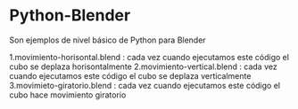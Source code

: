 # Python-Blender

Son ejemplos de nivel básico de Python para Blender


1.movimiento-horisontal.blend : cada vez cuando ejecutamos este código el cubo se deplaza horisontalmente
2.movimiento-vertical.blend :   cada vez cuando ejecutamos este código el cubo se deplaza verticalmente
3.movimieto-giratorio.blend : cada vez cuando ejecutamos este código el cubo hace movimiento giratorio


